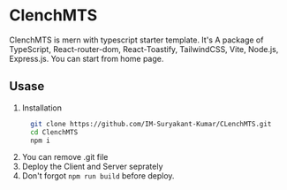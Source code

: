 # ClenchMTS

ClenchMTS is mern with typescript starter template.
It's A package of TypeScript, React-router-dom, React-Toastify, TailwindCSS, Vite, Node.js, Express.js.
You can start from home page.

## Usase

1. Installation
    ```bash
      git clone https://github.com/IM-Suryakant-Kumar/CLenchMTS.git
      cd ClenchMTS
      npm i
    ```
2. You can remove .git file
3. Deploy the Client and Server seprately
4. Don't forgot `npm run build` before deploy. 
